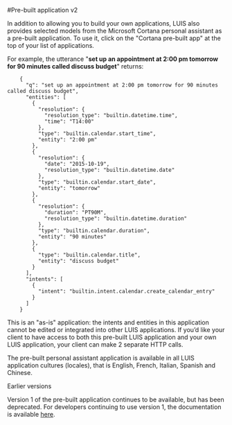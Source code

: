 <!-- 
NavPath: LUIS API
LinkLabel: Pre-built Application
Url: LUIS-api/documentation/Pre-builtApplication
Weight: 88 -->


#Pre-built application v2

In addition to allowing you to build your own applications, LUIS also provides selected models from the Microsoft Cortana personal assistant as a pre-built application. To use it, click on the "Cortana pre-built app" at the top of your list of applications. 

For example, the utterance "**set up an appointment at 2:00 pm tomorrow for 90 minutes called discuss budget**" returns:
```
    {
	  "q": "set up an appointment at 2:00 pm tomorrow for 90 minutes called discuss budget",
	  "entities": [
		{
		  "resolution": {
			"resolution_type": "builtin.datetime.time",
			"time": "T14:00"
		  },
		  "type": "builtin.calendar.start_time",
		  "entity": "2:00 pm"
		},
		{
		  "resolution": {
			"date": "2015-10-19",
			"resolution_type": "builtin.datetime.date"
		  },
		  "type": "builtin.calendar.start_date",
		  "entity": "tomorrow"
		},
		{
		  "resolution": {
			"duration": "PT90M",
			"resolution_type": "builtin.datetime.duration"
		  },
		  "type": "builtin.calendar.duration",
		  "entity": "90 minutes"
		},
		{
		  "type": "builtin.calendar.title",
		  "entity": "discuss budget"
		}
	  ],
	  "intents": [
		{
		  "intent": "builtin.intent.calendar.create_calendar_entry"
		}
	  ]
	}
  ```  

This is an "as-is" application: the intents and entities in this application cannot be edited or integrated into other LUIS applications. If you’d like your client to have access to both this pre-built LUIS application and your own LUIS application, your client can make 2 separate HTTP calls. 

The pre-built personal assistant application is available in all LUIS application cultures (locales), that is English, French, Italian, Spanish and Chinese. 

Earlier versions

Version 1 of the pre-built application continues to be available, but has been deprecated. For developers continuing to use version 1, the documentation is available [here](https://www.luis.ai/Help/AssistantV1). 
